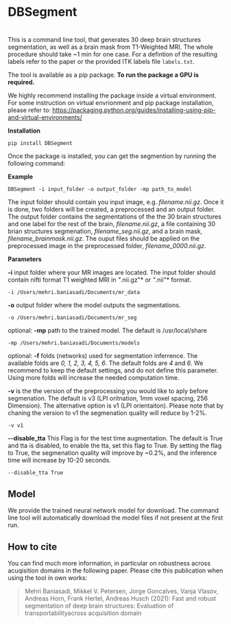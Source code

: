 # DBSegment <h1>

  This is a command line tool, that generates 30 deep brain structures segmentation, as well as a brain mask from T1-Weighted MRI. The whole procedure should take ~1 min for one case.
  For a defintion of the resulting labels refer to the paper or the provided ITK labels file `labels.txt`.
  
 The tool is available as a pip package. **To run the package a GPU is required.**
  
 We highly recommend installing the package inside a virtual environment. For some instruction on virtual envrionment and pip package installation, please refer to: https://packaging.python.org/guides/installing-using-pip-and-virtual-environments/

**Installation**
  
  `pip install DBSegment`
   
  Once the package is installed, you can get the segmention by running the following command:
 
  
**Example** 
  
  `DBSegment -i input_folder -o output_folder -mp path_to_model`
  
  The input folder should contain you input image, e.g. *filename.nii.gz*. Once it is done, two folders will be created, a preprocessed and an output folder. The output folder contains the segmentations of the the 30 brain structures and one label for the rest of the brain, *filename.nii.gz*, a file containing 30 brian structures segmenation, *filename_seg.nii.gz*, and a brain mask, *filename_brainmask.nii.gz*. The ouput files should be applied on the preprocessed image in the preprocessed folder, *filename_0000.nii.gz*.
  
 **Parameters** 

  **-i** input folder where your MR images are located. The input folder should contain nifti format T1 weighted MRI in *"*.nii.gz"* or *"*.nii"* format.

 `-i /Users/mehri.baniasadi/Documents/mr_data`

**-o** output folder where the model outputs the segmentations.

 `-o /Users/mehri.baniasadi/Documents/mr_seg`

optional: **-mp** path to the trained model. The default is /usr/local/share

  `-mp /Users/mehri.baniasadi/Documents/models`

optional: **-f** folds (networks) used for segmentation inferrence. The available folds are *0, 1, 2, 3, 4, 5, 6*. The default folds are *4* and *6*. We recommend to keep the default settings, and do not define this parameter. Using more folds will increase the needed computation time.
  
  **-v**  is the the version of the preprocessing you would like to aply before segmenation. The default is v3 (LPI oritnation, 1mm voxel spacing, 256 Dimension). The alternative option is v1 (LPI orientaiton). Please note that by chaning the version to v1 the segmenation quality will reduce by 1-2%.

  `-v v1`
  
  **--disable_tta**
  This Flag is for the test time augmentation. The default is True and tta is disabled, to enable the tta, set this flag to True. By setting the flag to True, the segmenation quality will improve by ~0.2%, and the inference time will increase by 10-20 seconds.

  `--disable_tta True`

## Model  
We provide the trained neural network model for download. The command line tool will automatically download the model files if not present at the first run.

## How to cite 
  You can find much more information, in particular on robustness across acuqisition domains in the following paper. Please cite this publication when using the tool in own works:

> Mehri Baniasadi, Mikkel V. Petersen, Jorge Goncalves, Vanja Vlasov, Andreas Horn, Frank Hertel, Andreas Husch (2021): Fast and robust segmentation of deep brain structures: Evaluation of transportabilityacross acquisition domain
